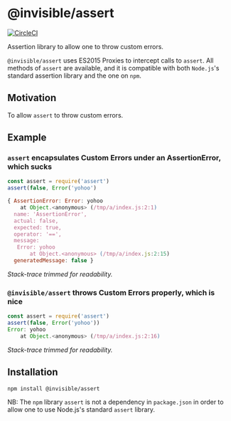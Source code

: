 # @invisible/assert

[![CircleCI](https://circleci.com/gh/invisible-tech/assert/tree/master.svg?style=svg&circle-token=3be7ac521e0f2fb0f6b30ca7459a4d0b5b536083)](https://circleci.com/gh/invisible-tech/assert/tree/master)

Assertion library to allow one to throw custom errors.

`@invisible/assert` uses ES2015 Proxies to intercept calls to `assert`.
All methods of `assert` are available, and it is compatible with both
`Node.js`'s standard assertion library and the one on `npm`.

## Motivation

To allow `assert` to throw custom errors.

## Example

### `assert` encapsulates Custom Errors under an AssertionError, which sucks
```js
const assert = require('assert')
assert(false, Error('yohoo')

{ AssertionError: Error: yohoo
    at Object.<anonymous> (/tmp/a/index.js:2:1)
  name: 'AssertionError',
  actual: false,
  expected: true,
  operator: '==',
  message: 
   Error: yohoo
       at Object.<anonymous> (/tmp/a/index.js:2:15)
  generatedMessage: false }
```

_Stack-trace trimmed for readability._

### `@invisible/assert` throws Custom Errors properly, which is nice

```js
const assert = require('assert')
assert(false, Error('yohoo'))
Error: yohoo
    at Object.<anonymous> (/tmp/a/index.js:2:16)
```

_Stack-trace trimmed for readability._

## Installation

```sh
npm install @invisible/assert
```

NB: The `npm` library `assert` is not a dependency in `package.json` in order to
allow one to use Node.js's standard `assert` library.
